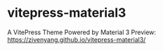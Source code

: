 # vitepress-material3
A VitePress Theme Powered by Material 3
Preview: https://zivenyang.github.io/vitepress-material3/
